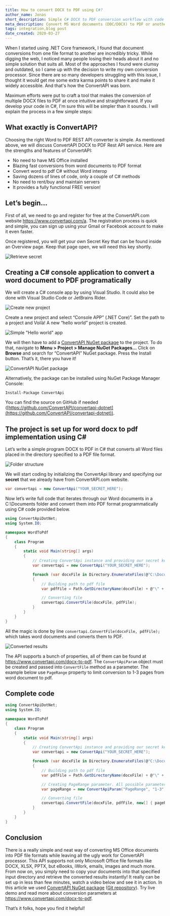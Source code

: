 ```yaml
---
title: How to convert DOCX to PDF using C#?
author_name: Jonas
short_description: Simple C# DOCX to PDF conversion workflow with code snippets to create a C# console app using Visual Studio or JetBrains Rider. All the magic is done by ConvertAPI NuGet library which takes word documents and converts them into PDF. All you need to do is simply paste the complete code snippet into your project and configure it to your own needs. 
meta_description: Convert MS Word documents (DOC/DOCX) to PDF or another file format programmatically using C#. These code snippets demonstrate how to use the REST API library for the .NET Core Console application.
tags: integration,blog post
date_created: 2020-03-27
---
```

<!--tags: blog post,new,feature,bug,improvements,api,integration-->

When I started using .NET Core framework, I found that document conversions from one file format to another are incredibly tricky. While digging the web, I noticed many people losing their heads about it and no simple solution that suits all. Most of the approaches I found were clumsy and outdated, so I came up with the decision to write my own conversion processor. Since there are so many developers struggling with this issue, I thought it would get me some extra karma points to share it and make it widely accessible. And that's how the ConvertAPI was born.

Maximum efforts were put to craft a tool that makes the conversion of multiple DOCX files to PDF at once intuitive and straightforward. If you develop your code in C#, I'm sure this will be simpler than it sounds. I will explain the process in a few simple steps:

## What exactly is ConvertAPI?

Choosing the right Word to PDF REST API converter is simple. As mentioned above, we will discuss ConvertAPI DOCX to PDF Rest API service. Here are the strengths and features of ConvertAPI:

* No need to have MS Office installed
* Blazing fast conversions from word documents to PDF format
* Convert word to pdf C# without Word interop
* Saving dozens of lines of code, only a couple of C# methods
* No need to rent/buy and maintain servers
* It provides a fully functional FREE version!

## Let’s begin...

First of all, we need to go and register for free at the ConvertAPI.com website https://www.convertapi.com/a. The registration process is quick and simple, you can sign up using your Gmail or Facebook account to make it even faster.

Once registered, you will get your own Secret Key that can be found inside an Overview page. Keep that page open, we will need this key shortly.

![Retrieve secret](https://user-images.githubusercontent.com/62603039/77777970-f6e72d80-7058-11ea-94d8-6b7f7fe01318.png)

## Creating a C# console application to convert a word document to PDF programatically

We will create a C# console app by using Visual Studio. It could also be done with Visual Studio Code or JetBrains Rider.

![Create new project](https://user-images.githubusercontent.com/62603039/77762236-e11a3e00-7041-11ea-988f-6823143b7d14.png)

Create a new project and select “Console APP” (.NET Core)”. Set the path to a project and Voilà! A new “hello world” project is created.

![Simple "Hello world" app](https://user-images.githubusercontent.com/62603039/77763796-496a1f00-7044-11ea-8246-e7b8213f95a5.png)

We will then have to add a [ConvertAPI NuGet package](https://www.nuget.org/packages/ConvertApi/) to the project. To do that, navigate to **Menu > Project > Manage NuGet Packages…** Click on **Browse** and search for “ConvertAPI” NuGet package. Press the Install button. That’s it, there you have it!

![ConvertAPI NuGet package](https://user-images.githubusercontent.com/62603039/77763863-656dc080-7044-11ea-91cc-b8eba344378c.png)

Alternatively, the package can be installed using NuGet Package Manager Console:

```Install-Package ConvertApi```

You can find the source on GitHub if needed ([https://github.com/ConvertAPI/convertapi-dotnet](https://github.com/ConvertAPI/convertapi-dotnet)).

## The project is set up for word docx to pdf implementation using C#

Let’s write a simple program DOCX to PDF in C# that converts all Word files placed in the directory specified  to a PDF file format. 

![Folder structure](https://user-images.githubusercontent.com/62603039/77894440-f5e31580-727d-11ea-8d74-259f24dbd725.png)

We will start coding by initializing the ConvertApi library and specifying our **secret** that we already have from ConvertAPI.com website.

```csharp
var convertapi = new ConvertApi("YOUR_SECRET_HERE");
```

Now let’s write full code that iterates through our Word documents in a C:\Documents folder and convert them into PDF format programmatically using C# code provided below.

```csharp
using ConvertApiDotNet;
using System.IO;

namespace WordToPdf
{
    class Program
    {
        static void Main(string[] args)
        {
            // Creating ConvertApi instance and providing our secret key
            var convertapi = new ConvertApi("YOUR_SECRET_HERE");

            foreach (var docxFile in Directory.EnumerateFiles(@"C:\Documents"))
            {
                // Building path to pdf file
                var pdfFile = Path.GetDirectoryName(docxFile) + @"\" + Path.GetFileNameWithoutExtension(docxFile) + ".pdf";

                // Converting file
                convertapi.ConvertFile(docxFile, pdfFile);
            }
        }
    }
}
```

All the magic is done by line ```convertapi.ConvertFile(docxFile, pdfFile);``` which takes word documents and converts them to PDF.

![Converted results](https://user-images.githubusercontent.com/62603039/77894058-6c334800-727d-11ea-8163-fd88309e9ff8.png)

The API supports a bunch of properties, all of them can be found at https://www.convertapi.com/docx-to-pdf. The ```ConvertApiParam``` object must be created and passed into ```ConvertFile``` method as a parameter. The example below use ```PageRange``` property to limit conversion to 1-3 pages from word document to pdf.

## Complete code

```csharp
using ConvertApiDotNet;
using System.IO;

namespace WordToPdf
{
    class Program
    {
        static void Main(string[] args)
        {
            // Creating ConvertApi instance and providing our secret key
            var convertapi = new ConvertApi("YOUR_SECRET_HERE");

            foreach (var docxFile in Directory.EnumerateFiles(@"C:\Documents"))
            {
                // Building path to pdf file
                var pdfFile = Path.GetDirectoryName(docxFile) + @"\" + Path.GetFileNameWithoutExtension(docxFile) + ".pdf";

                // Creating PageRange parameter. All possible parameters: https://www.convertapi.com/docx-to-pdf
                var pageRange = new ConvertApiParam("PageRange", "1-3");

                // Converting file
                convertapi.ConvertFile(docxFile, pdfFile, new[] { pageRange });
            }
        }
    }
}
```

## Conclusion

There is a really simple and neat way of converting MS Office documents into PDF file formats while leaving all the ugly work for ConvertAPI processor. This API supports not only Microsoft Office file formats like DOCX, XLSX, PPTX, but eBooks, iWork, emails, images and much more. From now on, you simply need to copy your documents into that specified input directory and retrieve the converted results instantly! It really can be set up in less than few minutes, watch a video below and see it in action. In this article we used 
[ConvertAPI NuGet package](https://www.nuget.org/packages/ConvertApi/) ([Git repository](https://github.com/ConvertAPI/convertapi-dotnet)). Try live demo and read more about conversion parameters at https://www.convertapi.com/docx-to-pdf.

That’s it folks, hope you find it helpful!